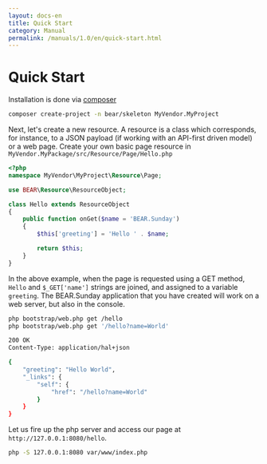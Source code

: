 ```yaml
---
layout: docs-en
title: Quick Start
category: Manual
permalink: /manuals/1.0/en/quick-start.html
---
```

# Quick Start

Installation is done via [composer](http://getcomposer.org)

```bash
composer create-project -n bear/skeleton MyVendor.MyProject
```

Next, let's create a new resource. A resource is a class which corresponds, for instance, to a JSON payload (if working with an API-first driven model) 
or a web page.
Create your own basic page resource in `MyVendor.MyPackage/src/Resource/Page/Hello.php`

```php
<?php
namespace MyVendor\MyProject\Resource\Page;

use BEAR\Resource\ResourceObject;

class Hello extends ResourceObject
{
    public function onGet($name = 'BEAR.Sunday')
    {
        $this['greeting'] = 'Hello ' . $name;

        return $this;
    }
}
```

In the above example, when the page is requested using a GET method, `Hello` and `$_GET['name']` strings are joined, and assigned to a variable `greeting`.
The BEAR.Sunday application that you have created will work on a web server, but also in the console.

```bash
php bootstrap/web.php get /hello
php bootstrap/web.php get '/hello?name=World'

200 OK
Content-Type: application/hal+json

{
    "greeting": "Hello World",
    "_links": {
        "self": {
            "href": "/hello?name=World"
        }
    }
}
```

Let us fire up the php server and access our page at `http://127.0.0.1:8080/hello`.

```bash
php -S 127.0.0.1:8080 var/www/index.php
```
